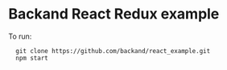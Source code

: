 # Backand React Redux example

To run:

```
  git clone https://github.com/backand/react_example.git
  npm start
```
